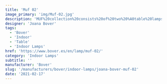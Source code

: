 ```yaml
---
title: 'Muf 02'
image_primary: 'img/Muf-02.jpg'
description: 'MUF%20collection%20consists%20of%20two%20%A0table%20lamps%20available%20in%20two%20different%20sizes%20with%203%20lighting%20positions.%20The%20base%20made%20in%20opal%20glass%20has%20an%20inner%20light%20and%20it%20offers%20a%20nice%20company%20light%20when%20only%20the%20body%20is%20on.%20We%20offer%20different%20options%20for%20the%20shade%3A%20ribbon%2C%20natural%20fabrics%20or%20double%20mesh%20shades.%20The%20light%20efficency%20will%20be%20greater%20or%20lesser%20depending%20on%20the%20%A0material%20we%20choose%20for%20the%20shade%20%2C%20but%20all%20finishes%20will%20look%20good%20and%20offer%20a%20nice%20light.%0A%0A'
designer: 'Joana Bover'
tags:
  - 'Bover'
  - 'Indoor'
  - 'Table'
  - 'Indoor Lamps'
href: 'https://www.bover.es/en/lamp/muf-02/'
category: 'Indoor Lamps'
subtitle: ''
manufacturer: 'Bover'
slug: '/manufacturers/bover/indoor-lamps/joana-bover-muf-02'
date: '2021-02-17'
---
```

